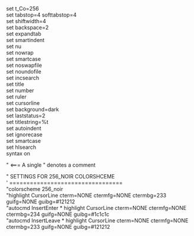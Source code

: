 set t_Co=256 <br />
set tabstop=4 softtabstop=4 <br />
set shiftwidth=4 <br />
set backspace=2 <br />
set expandtab <br /> 
set smartindent <br />
set nu <br /> 
set nowrap <br /> 
set smartcase <br /> 
set noswapfile <br />
set noundofile <br />
set incsearch <br /> 
set title <br />
set number <br />
set ruler <br /> 
set cursorline <br /> 
set background=dark <br />
set laststatus=2 <br /> 
set titlestring=%t <br />
set autoindent <br /> 
set ignorecase <br /> 
set smartcase <br />
set hlsearch <br />
syntax on <br />

" <=== A single " denotes a comment <br />

" SETTINGS FOR 256_NOIR COLORSHCEME <br />
' ================================= <br />
"colorscheme 256_noir <br /> 
"highlight CursorLine cterm=NONE ctermfg=NONE ctermbg=233 guifg=NONE guibg=#121212 <br />
"autocmd InsertEnter * highlight CursorLine cterm=NONE ctermfg=NONE ctermbg=234 guifg=NONE guibg=#1c1c1c <br /> 
"autocmd InsertLeave * highlight CursorLine cterm=NONE ctermfg=NONE ctermbg=233 guifg=NONE guibg=#121212 <br />
